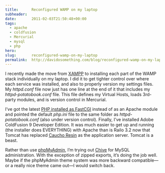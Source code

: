 ```yaml
---
title:      Reconfigured WAMP on my laptop
subheader:  
date:       2011-02-03T21:50:48+00:00
tags:
  - apache
  - coldfusion
  - Mercurial
  - mysql
  - php
hero:       
slug:       reconfigured-wamp-on-my-laptop
permalink:  http://davidosomething.com/blog/reconfigured-wamp-on-my-laptop/
---
```



<p>I recently made the move from <a href="http://www.apachefriends.org/en/index.html">XAMPP</a> to installing each part of the WAMP stack individually on my laptop. I did it to get tighter control over where each service was installed, and also to properly version my settings files. My <var>httpd.conf</var> file now just has one line at the end of it that includes my <var>httpd-potatobook.conf</var> file. This file defines my Virtual Hosts, loads 3rd-party modules, and is version control in Mercurial.</p>
<p>I&#8217;ve got the latest <a href="http://php.net/manual/en/install.windows.apache2.php">PHP installed as FastCGI</a> instead of as an Apache module and pointed the default <var>php.ini</var> file to the same folder as <var>httpd-potatobook.conf</var> (also under version control). Finally, I&#8217;ve installed Adobe ColdFusion 9 Developer Edition. It was much easier to get up and running (the installer does EVERYTHING) with Apache than is Railo 3.2 now that Tomcat has replaced <a href="http://www.caucho.com/">Caucho Resin</a> as the application server. Tomcat is a beast.</p>
<p>Rather than use <a href="http://www.phpmyadmin.net/home_page/index.php">phpMyAdmin</a>, I&#8217;m trying out <a href="http://www.chive-project.com/">Chive</a> for MySQL administration. With the exception of zipped exports, it&#8217;s doing the job well. Maybe if the phpMyAdmin theme system was more backward compatible&mdash;or a really nice theme came out&mdash;I would switch back.</p>

